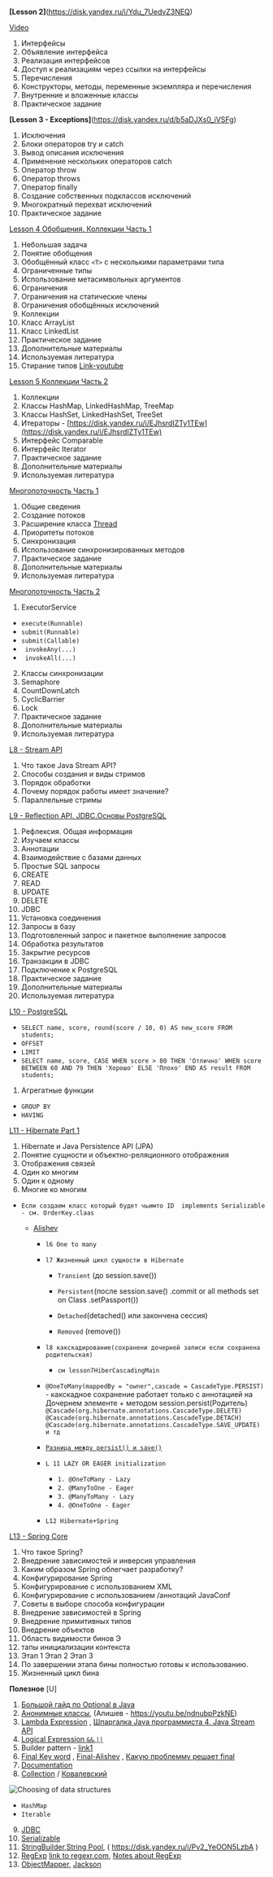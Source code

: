 **[Lesson 2]**(https://disk.yandex.ru/i/Ydu_7UedvZ3NEQ)

[Video](https://disk.yandex.ru/i/WBZi8o8LRrO3KQ)

1. Интерфейсы
2. Объявление интерфейса
3. Реализация интерфейсов
4. Доступ к реализациям через ссылки на интерфейсы
5. Перечисления
6. Конструкторы, методы, переменные экземпляра и перечисления
7. Внутренние и вложенные классы
8. Практическое задание

**[Lesson 3 - Exceptions]**(https://disk.yandex.ru/d/b5aDJXs0_iVSFg)

1. Исключения
2. Блоки операторов try и catch
3. Вывод описания исключения
4. Применение нескольких операторов catch
5. Оператор throw
6. Оператор throws
7. Оператор finally
8. Создание собственных подклассов исключений
9. Многократный перехват исключений
10. Практическое задание

[Lesson 4 Обобщения. Коллекции Часть 1](https://disk.yandex.ru/d/Js0Z8J3tiqjeVw)

1. Небольшая задача
2. Понятие обобщения
3. Обобщённый класс `<T>` с несколькими параметрами типа
4. Ограниченные типы
5. Использование метасимвольных аргументов
6. Ограничения
7. Ограничения на статические члены
8. Ограничения обобщённых исключений
9. Коллекции
10. Класс ArrayList
11. Класс LinkedList
12. Практическое задание
13. Дополнительные материалы
14. Используемая литература
15. Стирание типов [Link-youtube](https://www.youtube.com/watch?v=pgzHglCsTcw)

[Lesson 5 Коллекции Часть 2](https://yadi.sk/i/XE4IOqNwaP7ucw)

1. Коллекции
2. Классы HashМap, LinkedHashMap, TreeMap
3. Классы HashSet, LinkedHashSet, TreeSet
4. Итераторы - [https://disk.yandex.ru/i/EJhsrdIZTy1TEw](https://disk.yandex.ru/i/EJhsrdIZTy1TEw)
5. Интерфейс Comparable
5. Интерфейс Iterator
6. Практическое задание
7. Дополнительные материалы
8. Используемая литература

[Многопоточность Часть 1](https://disk.yandex.ru/d/TCaGduBB3RD04A)

1. Общие сведения
2. Создание потоков
3. Расширение класса [Тhread](https://disk.yandex.ru/i/04GFJ5mK83hwNA)
4. Приоритеты потоков
5. Синхронизация
6. Использование синхронизированных методов
7. Практическое задание
8. Дополнительные материалы
9. Используемая литература

[Многопоточность Часть 2](https://disk.yandex.ru/d/BKuJtoC8fwROgg)

1. ExecutorService

* `execute(Runnable)`
* `submit(Runnable)`
* `submit(Callable)`
* ` invokeAny(...)`
* ` invokeAll(...)`

2. Классы синхронизации
3. Semaphore
4. CountDownLatch
5. CyclicBarrier
6. Lock
7. Практическое задание
8. Дополнительные материалы
9. Используемая литература

[L8 - Stream API](https://disk.yandex.ru/d/ZB96rIaAXjtPRg)

1. Что такое Java Stream API?
2. Способы создания и виды стримов
3. Порядок обработки
4. Почему порядок работы имеет значение?
5. Параллельные стримы

[L9 - Reflection API. JDBC.Основы PostgreSQL](https://disk.yandex.ru/d/Q71Sr_hjwUhCVA)

1. Рефлексия. Общая информация
2. Изучаем классы
3. Аннотации
4. Взаимодействие с базами данных
5. Простые SQL запросы
6. CREATE
7. READ
8. UPDATE
9. DELETE
10. JDBC
11. Установка соединения
12. Запросы в базу
13. Подготовленный запрос и пакетное выполнение запросов
14. Обработка результатов
15. Закрытие ресурсов
16. Транзакции в JDBC
17. Подключение к PostgreSQL
18. Практическое задание
19. Дополнительные материалы
20. Используемая литература

[L10 - PostgreSQL](https://disk.yandex.ru/d/0Czh8UDjfJQAdg)

* `SELECT name, score, round(score / 10, 0) AS new_score FROM students;`
* `OFFSET`
* `LIMIT`
* `SELECT name, score, CASE WHEN score > 80 THEN 'Отлично' WHEN score BETWEEN 60
  AND 79 THEN 'Хорошо' ELSE 'Плохо' END AS result FROM students;`

1. Агрегатные функции

* `GROUP BY`
* `HAVING`

[L11 - Hibernate Part 1](https://disk.yandex.ru/d/SGfcawj2yJU3wA)

1. Hibernate и Java Persistence API (JPA)
2. Понятие сущности и объектно-реляционного отображения
3. Отображения связей
4. Один ко многим
5. Один к одному
6. Многие ко многим

* `Если создаем класс который будет чьимто ID  implements Serializable - см. OrderKey.claas`

    * [Alishev](https://disk.yandex.ru/d/6mKlgRPS4eeCcA)

        * `l6 One to many`
        * `l7 Жизненный цикл сущности в Hibernate`

            * `Transient` (до session.save())

            * `Persistent`(после session.save()  .commit or all methods set on Class .setPassport())

            * `Detached`(detached() или закончена сессия)

            * `Removed` (remove())
        * `l8 какскадирование(сохранени дочерней записи если сохранена родительская)`
            * `cм lesson7HiberCascadingMain`
        * `@OneToMany(mappedBy = "owner",cascade = CascadeType.PERSIST)` - какскадное сохранение работает только с
          аннотацией на Дочернем элементе + методом session.persist(Родитель)
          `@Cascade(org.hibernate.annotations.CascadeType.DELETE)
          @Cascade(org.hibernate.annotations.CascadeType.DETACH)
          @Cascade(org.hibernate.annotations.CascadeType.SAVE_UPDATE) и тд`
        * [`Разница между persist() и save()`](https://disk.yandex.ru/i/m-J_2ftMrR2Z3g)
        * `L 11 LAZY OR EAGER initialization`
            * `1. @OneToMany - Lazy`
            * `2. @ManyToOne - Eager`
            * `3. @ManyToMany - Lazy`
            * `4. @OneToOne - Eager`
        * `L12 Hibernate+Spring`

[L13 - Spring Core](https://disk.yandex.ru/d/bus65h9LxAmJlw)

1. Что такое Spring?
2. Внедрение зависимостей и инверсия управления
3. Каким образом Spring облегчает разработку?
4. Конфигурирование Spring
5. Конфигурирование с использованием XML
6. Конфигурирование с использованием /аннотаций JavaConf
7. Советы в выборе способа конфигурации
8. Внедрение зависимостей в Spring
9. Внедрение примитивных типов
10. Внедрение объектов
11. Область видимости бинов Э
12. тапы инициализации контекста
13. Этап 1 Этап 2 Этап 3
14. По завершении этапа бины полностью готовы к использованию.
15. Жизненный цикл бина

**Полезное**
[U]

1. [Большой гайд по Optional в Java](https://disk.yandex.ru/i/h94aNtLiVh_rlg)
2. [Анонимные классы](https://disk.yandex.ru/i/sutoH4cFwFYWvQ), (Алишев - https://youtu.be/ndnubpPzkNE)
3. [Lambda Expression](https://disk.yandex.ru/i/2qrXN2n-erzcVQ)
   , [Шпаргалка Java программиста 4. Java Stream API](https://disk.yandex.ru/i/8scsBesg7RK7zQ)
4. [Logical Expression `&&`,`||`](https://disk.yandex.ru/i/ER3XjA_9m3LLqw)
5. Builder pattern - [link1](https://disk.yandex.ru/i/wRecd1MR4iJizw)
6. [Final Key word](https://disk.yandex.ru/i/n2H5U0hdc3FarQ) , [Final-Alishev](https://disk.yandex.ru/i/I9ffxqtDD-Gx1A)
   , [Какую проблемму решает final](https://disk.yandex.ru/i/uFu0PTnx1oa-xw)
7. [Documentation](https://disk.yandex.ru/i/UcNsGlKd6sUsRA)
8. [Collection](https://disk.yandex.ru/d/uM7J0igZ31-qTw) / [Ковалевский](https://disk.yandex.ru/d/fsF5_mCIwXQp1g)

![Choosing of data structures](https://disk.yandex.ru/i/7bQw8GcZOkYVEA "Choosing of data structures")

* `HashMap`
* `Iterable`

9. [JDBC]()
10. [Serializable](https://disk.yandex.ru/d/Z5q32gQ086U0xw)
11. [StringBuilder,String Pool](https://disk.yandex.ru/i/wUm2kiJ11ZNkjA), ( https://disk.yandex.ru/i/Pv2_YeOON5LzbA )
12. [RegExp](https://disk.yandex.ru/i/wUm2kiJ11ZNkjA) [link to regexr.com](https://regexr.com/), [Notes about RegExp](https://disk.yandex.ru/d/YnBhprHpdrKp3Q)
13. [ObjectMapper](https://disk.yandex.ru/i/HTivLmttQ_8ElQ), [Jackson](https://disk.yandex.ru/i/9mRzwRCqexEBVA)